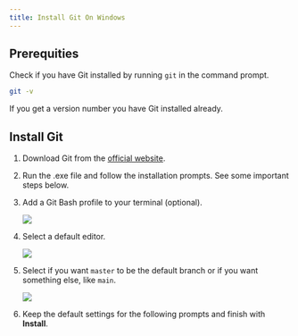 ```yaml
---
title: Install Git On Windows
---
```


## Prerequities

Check if you have Git installed by running `git` in the command prompt.

```bash
git -v
```

If you get a version number you have Git installed already.

## Install Git

<div class="steps" markdown>

1. Download Git from the [official website](https://git-scm.com). 
1. Run the .exe file and follow the installation prompts. See some important steps below.
1. Add a Git Bash profile to your terminal (optional).

	![](/assets/images/git-1.png)

1. Select a default editor.

	![](/assets/images/git-2.png)

1. Select if you want `master` to be the default branch or if you want something else, like `main`.

	![](/assets/images/git-3.png)


1. Keep the default settings for the following prompts and finish with **Install**.

</div>